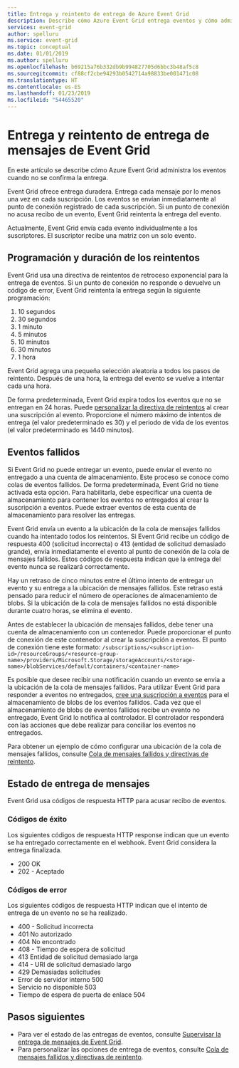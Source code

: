 ```yaml
---
title: Entrega y reintento de entrega de Azure Event Grid
description: Describe cómo Azure Event Grid entrega eventos y cómo administra los mensajes no entregados.
services: event-grid
author: spelluru
ms.service: event-grid
ms.topic: conceptual
ms.date: 01/01/2019
ms.author: spelluru
ms.openlocfilehash: b69215a76b332db9b994827705d6bbc3b48af5c8
ms.sourcegitcommit: cf88cf2cbe94293b0542714a98833be001471c08
ms.translationtype: HT
ms.contentlocale: es-ES
ms.lasthandoff: 01/23/2019
ms.locfileid: "54465520"
---
```

# <a name="event-grid-message-delivery-and-retry"></a>Entrega y reintento de entrega de mensajes de Event Grid

En este artículo se describe cómo Azure Event Grid administra los eventos cuando no se confirma la entrega.

Event Grid ofrece entrega duradera. Entrega cada mensaje por lo menos una vez en cada suscripción. Los eventos se envían inmediatamente al punto de conexión registrado de cada suscripción. Si un punto de conexión no acusa recibo de un evento, Event Grid reintenta la entrega del evento.

Actualmente, Event Grid envía cada evento individualmente a los suscriptores. El suscriptor recibe una matriz con un solo evento.

## <a name="retry-schedule-and-duration"></a>Programación y duración de los reintentos

Event Grid usa una directiva de reintentos de retroceso exponencial para la entrega de eventos. Si un punto de conexión no responde o devuelve un código de error, Event Grid reintenta la entrega según la siguiente programación:

1. 10 segundos
2. 30 segundos
3. 1 minuto
4. 5 minutos
5. 10 minutos
6. 30 minutos
7. 1 hora

Event Grid agrega una pequeña selección aleatoria a todos los pasos de reintento. Después de una hora, la entrega del evento se vuelve a intentar cada una hora.

De forma predeterminada, Event Grid expira todos los eventos que no se entregan en 24 horas. Puede [personalizar la directiva de reintentos](manage-event-delivery.md) al crear una suscripción al evento. Proporcione el número máximo de intentos de entrega (el valor predeterminado es 30) y el periodo de vida de los eventos (el valor predeterminado es 1440 minutos).

## <a name="dead-letter-events"></a>Eventos fallidos

Si Event Grid no puede entregar un evento, puede enviar el evento no entregado a una cuenta de almacenamiento. Este proceso se conoce como colas de eventos fallidos. De forma predeterminada, Event Grid no tiene activada esta opción. Para habilitarla, debe especificar una cuenta de almacenamiento para contener los eventos no entregados al crear la suscripción a eventos. Puede extraer eventos de esta cuenta de almacenamiento para resolver las entregas.

Event Grid envía un evento a la ubicación de la cola de mensajes fallidos cuando ha intentado todos los reintentos. Si Event Grid recibe un código de respuesta 400 (solicitud incorrecta) o 413 (entidad de solicitud demasiado grande), envía inmediatamente el evento al punto de conexión de la cola de mensajes fallidos. Estos códigos de respuesta indican que la entrega del evento nunca se realizará correctamente.

Hay un retraso de cinco minutos entre el último intento de entregar un evento y su entrega a la ubicación de mensajes fallidos. Este retraso está pensado para reducir el número de operaciones de almacenamiento de blobs. Si la ubicación de la cola de mensajes fallidos no está disponible durante cuatro horas, se elimina el evento.

Antes de establecer la ubicación de mensajes fallidos, debe tener una cuenta de almacenamiento con un contenedor. Puede proporcionar el punto de conexión de este contenedor al crear la suscripción a eventos. El punto de conexión tiene este formato: `/subscriptions/<subscription-id>/resourceGroups/<resource-group-name>/providers/Microsoft.Storage/storageAccounts/<storage-name>/blobServices/default/containers/<container-name>`

Es posible que desee recibir una notificación cuando un evento se envía a la ubicación de la cola de mensajes fallidos. Para utilizar Event Grid para responder a eventos no entregados, [cree una suscripción a eventos](../storage/blobs/storage-blob-event-quickstart.md?toc=%2fazure%2fevent-grid%2ftoc.json) para el almacenamiento de blobs de los eventos fallidos. Cada vez que el almacenamiento de blobs de eventos fallidos recibe un evento no entregado, Event Grid lo notifica al controlador. El controlador responderá con las acciones que debe realizar para conciliar los eventos no entregados.

Para obtener un ejemplo de cómo configurar una ubicación de la cola de mensajes fallidos, consulte [Cola de mensajes fallidos y directivas de reintento](manage-event-delivery.md).

## <a name="message-delivery-status"></a>Estado de entrega de mensajes

Event Grid usa códigos de respuesta HTTP para acusar recibo de eventos. 

### <a name="success-codes"></a>Códigos de éxito

Los siguientes códigos de respuesta HTTP response indican que un evento se ha entregado correctamente en el webhook. Event Grid considera la entrega finalizada.

- 200 OK
- 202 - Aceptado

### <a name="failure-codes"></a>Códigos de error

Los siguientes códigos de respuesta HTTP indican que el intento de entrega de un evento no se ha realizado.

- 400 - Solicitud incorrecta
- 401 No autorizado
- 404 No encontrado
- 408 - Tiempo de espera de solicitud
- 413 Entidad de solicitud demasiado larga
- 414 - URI de solicitud demasiado largo
- 429 Demasiadas solicitudes
- Error de servidor interno 500
- Servicio no disponible 503
- Tiempo de espera de puerta de enlace 504

## <a name="next-steps"></a>Pasos siguientes

* Para ver el estado de las entregas de eventos, consulte [Supervisar la entrega de mensajes de Event Grid](monitor-event-delivery.md).
* Para personalizar las opciones de entrega de eventos, consulte [Cola de mensajes fallidos y directivas de reintento](manage-event-delivery.md).
